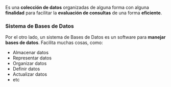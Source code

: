 
Es una **colección de datos** organizadas de alguna forma con alguna **finalidad** para facilitar la **evaluación de consultas** de una forma **eficiente**. 

### Sistema de Bases de Datos 

Por el otro lado, un sistema de Bases de Datos es un software para **manejar bases de datos**. Facilita muchas cosas, como: 

- Almacenar datos 
- Representar datos 
- Organizar datos 
- Definir datos 
- Actualizar datos 
- etc 

